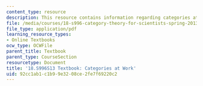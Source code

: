 ```yaml
---
content_type: resource
description: This resource contains information regarding categories at work.
file: /media/courses/18-s996-category-theory-for-scientists-spring-2013/92cc1ab1c1b99e3208ce2fe7f69220c2_MIT18_S996S13_chapter5.pdf
file_type: application/pdf
learning_resource_types:
- Online Textbooks
ocw_type: OCWFile
parent_title: Textbook
parent_type: CourseSection
resourcetype: Document
title: '18.S996S13 Textbook: Categories at Work'
uid: 92cc1ab1-c1b9-9e32-08ce-2fe7f69220c2
---
```

